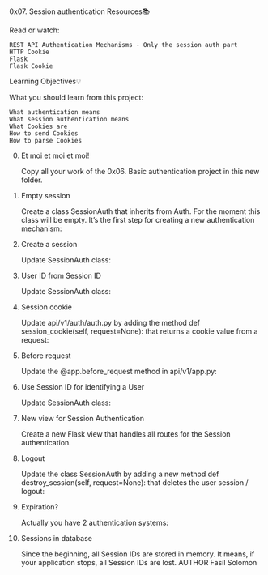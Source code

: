 0x07. Session authentication
Resources📚

Read or watch:

    REST API Authentication Mechanisms - Only the session auth part
    HTTP Cookie
    Flask
    Flask Cookie

Learning Objectives💡

What you should learn from this project:

    What authentication means
    What session authentication means
    What Cookies are
    How to send Cookies
    How to parse Cookies

0. Et moi et moi et moi!

    Copy all your work of the 0x06. Basic authentication project in this new folder.

1. Empty session

    Create a class SessionAuth that inherits from Auth. For the moment this class will be empty. It’s the first step for creating a new authentication mechanism:

2. Create a session

    Update SessionAuth class:

3. User ID from Session ID

    Update SessionAuth class:

4. Session cookie

    Update api/v1/auth/auth.py by adding the method def session_cookie(self, request=None): that returns a cookie value from a request:

5. Before request

    Update the @app.before_request method in api/v1/app.py:

6. Use Session ID for identifying a User

    Update SessionAuth class:

7. New view for Session Authentication

    Create a new Flask view that handles all routes for the Session authentication.

8. Logout

    Update the class SessionAuth by adding a new method def destroy_session(self, request=None): that deletes the user session / logout:

9. Expiration?

    Actually you have 2 authentication systems:

10. Sessions in database

    Since the beginning, all Session IDs are stored in memory. It means, if your application stops, all Session IDs are lost.
AUTHOR
Fasil Solomon
